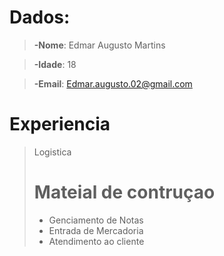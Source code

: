 # Dados:

>**-Nome**: Edmar Augusto Martins

>**-Idade**: 18

>**-Email**: Edmar.augusto.02@gmail.com

# Experiencia
>Logistica
># Mateial de contruçao
>- Genciamento de Notas
>- Entrada de Mercadoria
>- Atendimento ao cliente



